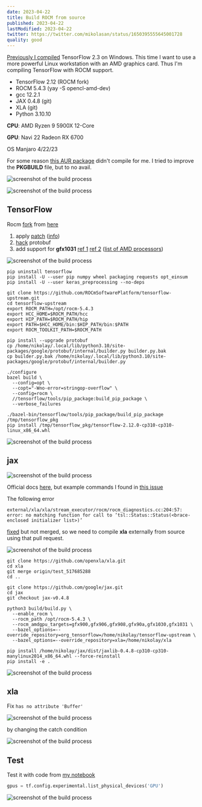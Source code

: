 ```yaml
---
date: 2023-04-22
title: Build ROCM from source
published: 2023-04-22
lastModified: 2023-04-22
twitter: https://twitter.com/mikolasan/status/1650395555645001728
quality: good
---
```


[Previously I compiled](/science/how-to-run-dalle-locally) TensorFlow 2.3 on Windows. This time I want to use a more powerful Linux workstation with an AMD graphics card. Thus I'm compiling TensorFlow with ROCM support.

- TensorFlow 2.12 (ROCM fork)
- ROCM 5.4.3 (yay -S opencl-amd-dev)
- gcc 12.2.1
- JAX 0.4.8 (git)
- XLA (git)
- Python 3.10.10

**CPU**: AMD Ryzen 9 5900X 12-Core

**GPU**: Navi 22 Radeon RX 6700

OS Manjaro 4/22/23

For some reason [this AUR package](https://aur.archlinux.org/packages/tensorflow-rocm) didn't compile for me. I tried to improve the **PKGBUILD** file, but to no avail.

![screenshot of the build process](./rocm-build-1.png)

![screenshot of the build process](./rocm-build-2.png)


## TensorFlow

Rocm [fork](https://github.com/ROCmSoftwarePlatform/tensorflow-upstream/blob/develop-upstream/README.ROCm.md) from [here](https://github.com/elixir-nx/xla/issues/29)

1. apply [patch](https://raw.githubusercontent.com/roelaaij/gentoo-overlay/master/sci-libs/tensorflow/files/tensorflow-2.10-sparse-transpose-op.patch) ([info](https://github.com/tensorflow/tensorflow/issues/58881))
2. [hack](https://stackoverflow.com/questions/71759248/importerror-cannot-import-name-builder-from-google-protobuf-internal) protobuf
3. add support for **gfx1031** [ref 1](https://github.com/RadeonOpenCompute/ROCm/issues/1726) [ref 2](https://github.com/RadeonOpenCompute/ROCm/issues/1668) ([list of AMD processors](https://llvm.org/docs/AMDGPUUsage.html#processors))

![screenshot of the build process](./rocm-build-9.png)

```shell
pip uninstall tensorflow
pip install -U --user pip numpy wheel packaging requests opt_einsum
pip install -U --user keras_preprocessing --no-deps

git clone https://github.com/ROCmSoftwarePlatform/tensorflow-upstream.git
cd tensorflow-upstream
export ROCM_PATH=/opt/rocm-5.4.3
export HCC_HOME=$ROCM_PATH/hcc
export HIP_PATH=$ROCM_PATH/hip
export PATH=$HCC_HOME/bin:$HIP_PATH/bin:$PATH
export ROCM_TOOLKIT_PATH=$ROCM_PATH

pip install --upgrade protobuf
cp /home/nikolay/.local/lib/python3.10/site-packages/google/protobuf/internal/builder.py builder.py.bak
cp builder.py.bak /home/nikolay/.local/lib/python3.10/site-packages/google/protobuf/internal/builder.py

./configure
bazel build \
  --config=opt \
  --copt="-Wno-error=stringop-overflow" \
  --config=rocm \
  //tensorflow/tools/pip_package:build_pip_package \
  --verbose_failures

./bazel-bin/tensorflow/tools/pip_package/build_pip_package /tmp/tensorflow_pkg
pip install /tmp/tensorflow_pkg/tensorflow-2.12.0-cp310-cp310-linux_x86_64.whl
```

![screenshot of the build process](./rocm-build-3.png)


## jax

![screenshot of the build process](./rocm-build-4.png)

Official docs [here](https://jax.readthedocs.io/en/latest/developer.html), but example commands I found in [this issue](https://github.com/google/jax/issues/2012)

The following error

```
external/xla/xla/stream_executor/rocm/rocm_diagnostics.cc:204:57: error: no matching function for call to ‘tsl::Status::Status(<brace-enclosed initializer list>)’
```

[fixed](https://github.com/openxla/xla/pull/2437) but not merged, so we need to compile **xla** externally from source using that pull request.


![screenshot of the build process](./rocm-build-5.png)

```shell
git clone https://github.com/openxla/xla.git
cd xla
git merge origin/test_517685288
cd ..

git clone https://github.com/google/jax.git
cd jax
git checkout jax-v0.4.8

python3 build/build.py \
  --enable_rocm \
  --rocm_path /opt/rocm-5.4.3 \
  --rocm_amdgpu_targets=gfx900,gfx906,gfx908,gfx90a,gfx1030,gfx1031 \
  --bazel_options=--override_repository=org_tensorflow=/home/nikolay/tensorflow-upstream \
  --bazel_options=--override_repository=xla=/home/nikolay/xla

pip install /home/nikolay/jax/dist/jaxlib-0.4.8-cp310-cp310-manylinux2014_x86_64.whl --force-reinstall
pip install -e .
```

![screenshot of the build process](./rocm-build-6.png)


## xla

Fix `has no attribute 'Buffer'`

![screenshot of the build process](./rocm-build-7.png)

by changing the catch condition

![screenshot of the build process](./rocm-build-8.png)

## Test

Test it with code from [my notebook](https://github.com/mikolasan/ai_sandbox/blob/master/ann/Navigation%20ANN%20keras.ipynb)

```py
‌gpus = tf.config.experimental.list_physical_devices('GPU')
```

![screenshot of the build process](./rocm-build-10.png)